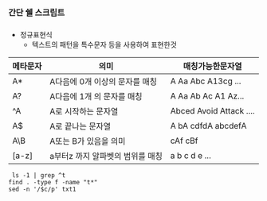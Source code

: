 ### 간단 쉘 스크립트
### 

- 정규표현식
    - 텍스트의 패턴을 특수문자 등을 사용하여 표현한것
    
|메타문자|의미|매칭가능한문자열|
|-------|---|--------------|
|A*|A다음에 0개 이상의 문자를 매칭|A Aa Abc A13cg ...|
|A?|A다음에 1개 의 문자를 매칭|A Aa Ab Ac  A1 Az...|
|^A|A로 시작하는 문자열|Abced Avoid Attack ....|
|A$|A로 끝나는 문자열|A bA cdfdA abcdefA|
|A\B|A또는 B가 있음을 의미| cAf cBf|
|[a-z]|a부터z 까지 알파벳의 범위를 매칭| a b c d e ...|



```shell
 ls -1 | grep ^t
find . -type f -name "t*"
sed -n '/$c/p' txt1

```